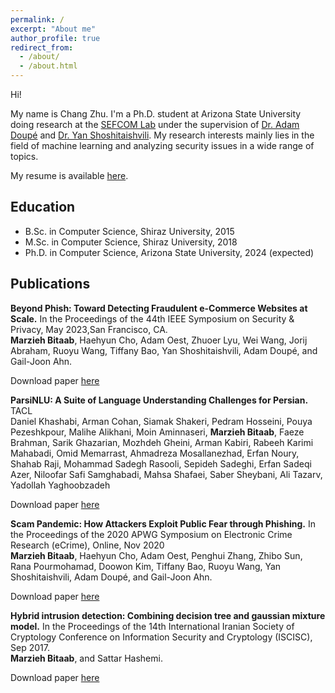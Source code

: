 ```yaml
---
permalink: /
excerpt: "About me"
author_profile: true
redirect_from: 
  - /about/
  - /about.html
---
```


Hi!   
   
My name is Chang Zhu. I'm a Ph.D. student at Arizona State University doing research at the [SEFCOM Lab](https://sefcom.asu.edu/) under the supervision of [Dr. Adam Doupé](https://adamdoupe.com/) and [Dr. Yan Shoshitaishvili](https://yancomm.net/). My research interests mainly lies in the field of machine learning and analyzing security issues in a wide range of topics.

My resume is available [here](https://mbitaab.github.io/files/MarziehBitaab-Resume.pdf).

## Education
* B.Sc. in Computer Science, Shiraz University, 2015
* M.Sc. in Computer Science, Shiraz University, 2018
* Ph.D. in Computer Science, Arizona State University, 2024 (expected)


## Publications

**Beyond Phish: Toward Detecting Fraudulent e-Commerce Websites at Scale.**
In the Proceedings of the 44th IEEE Symposium on Security & Privacy, May 2023,San Francisco, CA.   
**Marzieh Bitaab**, Haehyun Cho, Adam Oest, Zhuoer Lyu, Wei Wang, Jorij Abraham, Ruoyu Wang, Tiffany Bao, Yan Shoshitaishvili, Adam Doupé, and Gail-Joon Ahn.

Download paper [here](http://mbitaab.github.io/files/beyondphish.pdf)

**ParsiNLU: A Suite of Language Understanding Challenges for Persian.** TACL <br />
Daniel Khashabi, Arman Cohan, Siamak Shakeri, Pedram Hosseini, Pouya Pezeshkpour, Malihe Alikhani, Moin Aminnaseri, **Marzieh Bitaab**, Faeze Brahman, Sarik Ghazarian, Mozhdeh Gheini, Arman Kabiri, Rabeeh Karimi Mahabadi, Omid Memarrast, Ahmadreza Mosallanezhad, Erfan Noury, Shahab Raji, Mohammad Sadegh Rasooli, Sepideh Sadeghi, Erfan Sadeqi Azer, Niloofar Safi Samghabadi, Mahsa Shafaei, Saber Sheybani, Ali Tazarv, Yadollah Yaghoobzadeh

Download paper [here](https://arxiv.org/pdf/2012.06154.pdf)

**Scam Pandemic: How Attackers Exploit Public Fear through Phishing.**
In the Proceedings of the 2020 APWG Symposium on Electronic Crime Research (eCrime), Online, Nov 2020   
**Marzieh Bitaab**, Haehyun Cho, Adam Oest, Penghui Zhang, Zhibo Sun, Rana Pourmohamad, Doowon Kim, Tiffany Bao, Ruoyu Wang, Yan Shoshitaishvili, Adam Doupé, and Gail-Joon Ahn.

Download paper [here](http://mbitaab.github.io/files/scam_pandemic.pdf)

**Hybrid intrusion detection: Combining decision tree and gaussian mixture model.**
In the Proceedings of the 14th International Iranian Society of Cryptology Conference on Information Security and Cryptology (ISCISC), Sep 2017.   
**Marzieh Bitaab**, and Sattar Hashemi.

Download paper [here](http://mbitaab.github.io/files/intrusiondetection.pdf)
